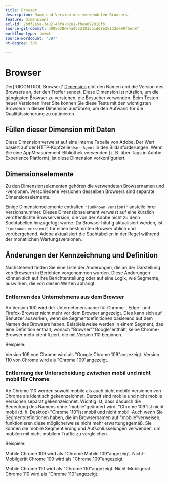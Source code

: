 ```yaml
---
title: Browser
description: Name und Version des verwendeten Browsers.
feature: Dimensions
exl-id: 2bdf2a5a-3482-43fa-b2e1-fbea892918fb
source-git-commit: d095628e94a45221815b1d08e35132de09f5ed8f
workflow-type: tm+mt
source-wordcount: '397'
ht-degree: 38%

---
```


# Browser

Der[!UICONTROL Browser]&#39; [Dimension](overview.md) gibt den Namen und die Version des Browsers an, der den Treffer sendet. Diese Dimension ist nützlich, um die gängigsten Browser zu verstehen, die Besucher verwenden. Beim Testen neuer Versionen Ihrer Site können Sie diese Tests mit den wichtigsten Browsern in dieser Dimension ausführen, um den Aufwand für die Qualitätssicherung zu optimieren.

## Füllen dieser Dimension mit Daten

Diese Dimension verweist auf eine interne Tabelle von Adobe. Der Wert basiert auf der HTTP-Kopfzeile `User-Agent` in den Bildanforderungen. Wenn Sie eine AppMeasurement-Bibliothek verwenden (z. B. über Tags in Adobe Experience Platform), ist diese Dimension vorkonfiguriert.

## Dimensionselemente

Zu den Dimensionselementen gehören die verwendeten Browsernamen und -versionen. Verschiedene Versionen desselben Browsers sind separate Dimensionselemente.

Einige Dimensionselemente enthalten `"(unknown version)"` anstelle ihrer Versionsnummer. Dieses Dimensionselement verweist auf eine kürzlich veröffentlichte Browserversion, die von der Adobe nicht zu denn Suchtabellen hinzugefügt wurde. Da Browser häufig aktualisiert werden, ist `"(unknown version)"` für einen bestimmten Browser üblich und vorübergehend. Adobe aktualisiert die Suchtabellen in der Regel während der monatlichen Wartungsversionen.

## Änderungen der Kennzeichnung und Definition

Nachstehend finden Sie eine Liste der Änderungen, die an der Darstellung von Browsern in Berichten vorgenommen wurden. Diese Änderungen können sich auf Ihre Berichterstellung oder auf eine Logik, wie Segmente, auswirken, die von diesen Werten abhängt.

### Entfernen des Unternehmens aus dem Browser

Ab Version 100 wird der Unternehmensname für Chrome-, Edge- und Firefox-Browser nicht mehr vor dem Browser angezeigt. Dies kann sich auf Benutzer auswirken, wenn sie Segmentdefinitionen basierend auf dem Namen des Browsers haben. Beispielsweise werden in einem Segment, das eine Definition enthält, wonach &quot;Browser&quot;&quot;Google&quot;enthält, keine Chrome-Browser mehr identifiziert, die mit Version 110 beginnen.

Beispiele:

Version 109 von Chrome wird als &quot;Google Chrome 109&quot;angezeigt.
Version 110 von Chrome wird als &quot;Chrome 109&quot;angezeigt.

### Entfernung der Unterscheidung zwischen mobil und nicht mobil für Chrome

Ab Chrome 110 werden sowohl mobile als auch nicht mobile Versionen von Chrome als identisch gekennzeichnet. Derzeit sind mobile und nicht mobile Versionen separat gekennzeichnet. Wichtig ist, dass dadurch die Bedeutung des Namens ohne &quot;mobile&quot;geändert wird. &quot;Chrome 109&quot;ist nicht mobil (d. h. Desktop) &quot;Chrome 110&quot;ist mobil und nicht mobil. Auch wenn Sie Segmentdefinitionen haben, die im Browsernamen auf &quot;mobile&quot;verweisen, funktionieren diese möglicherweise nicht mehr erwartungsgemäß. Sie können die mobile Segmentierung und Aufschlüsselungen verwenden, um mobilen mit nicht mobilem Traffic zu vergleichen.

Beispiele:

Mobile Chrome 109 wird als &quot;Chrome Mobile 109&quot;angezeigt.
Nicht-Mobilgerät Chrome 109 wird als &quot;Chrome 109&quot;angezeigt.

Mobile Chrome 110 wird als &quot;Chrome 110&quot;angezeigt.
Nicht-Mobilgerät Chrome 110 wird als &quot;Chrome 110&quot;angezeigt.
